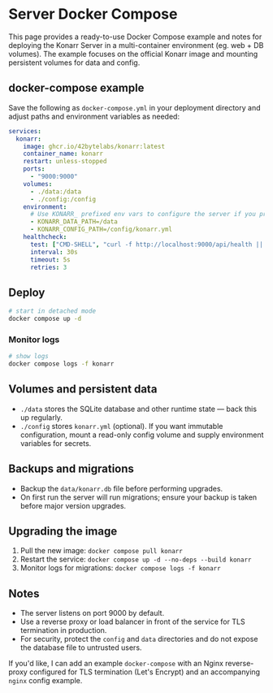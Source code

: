 # Server Docker Compose

This page provides a ready-to-use Docker Compose example and notes for deploying the Konarr Server in a multi-container environment (eg. web + DB volumes). The example focuses on the official Konarr image and mounting persistent volumes for data and config.

## docker-compose example

Save the following as `docker-compose.yml` in your deployment directory and adjust paths and environment variables as needed:

```yaml
services:
  konarr:
    image: ghcr.io/42bytelabs/konarr:latest
    container_name: konarr
    restart: unless-stopped
    ports:
      - "9000:9000"
    volumes:
      - ./data:/data
      - ./config:/config
    environment:
      # Use KONARR_ prefixed env vars to configure the server if you prefer env-based config
      - KONARR_DATA_PATH=/data
      - KONARR_CONFIG_PATH=/config/konarr.yml
    healthcheck:
      test: ["CMD-SHELL", "curl -f http://localhost:9000/api/health || exit 1"]
      interval: 30s
      timeout: 5s
      retries: 3
```

## Deploy

```bash
# start in detached mode
docker compose up -d
```

### Monitor logs

```bash
# show logs
docker compose logs -f konarr
```

## Volumes and persistent data

- `./data` stores the SQLite database and other runtime state — back this up regularly.
- `./config` stores `konarr.yml` (optional). If you want immutable configuration, mount a read-only config volume and supply environment variables for secrets.

## Backups and migrations

- Backup the `data/konarr.db` file before performing upgrades.
- On first run the server will run migrations; ensure your backup is taken before major version upgrades.

## Upgrading the image

1. Pull the new image: `docker compose pull konarr`
2. Restart the service: `docker compose up -d --no-deps --build konarr`
3. Monitor logs for migrations: `docker compose logs -f konarr`

## Notes

- The server listens on port 9000 by default.
- Use a reverse proxy or load balancer in front of the service for TLS termination in production.
- For security, protect the `config` and `data` directories and do not expose the database file to untrusted users.

If you'd like, I can add an example `docker-compose` with an Nginx reverse-proxy configured for TLS termination (Let's Encrypt) and an accompanying `nginx` config example.
